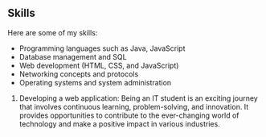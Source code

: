 ## Skills

Here are some of my skills:

- Programming languages such as Java, JavaScript
- Database management and SQL
- Web development (HTML, CSS, and JavaScript)
- Networking concepts and protocols
- Operating systems and system administration



1. Developing a web application: 
Being an IT student is an exciting journey that involves continuous learning, problem-solving, and innovation. It provides opportunities to contribute to the ever-changing world of technology and make a positive impact in various industries.
